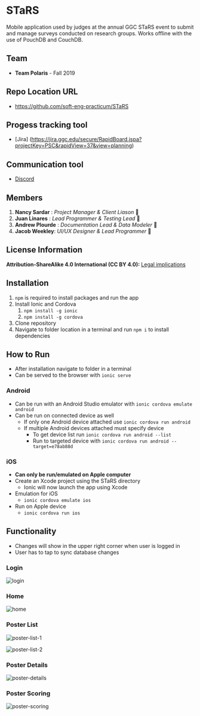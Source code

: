 # STaRS
Mobile application used by judges at the annual GGC STaRS event to submit and manage surveys conducted on research groups. 
Works offline with the use of PouchDB and CouchDB.

## Team

* **Team Polaris** - Fall 2019

## Repo Location URL

* https://github.com/soft-eng-practicum/STaRS

## Progess tracking tool

* [Jira] (https://jira.ggc.edu/secure/RapidBoard.jspa?projectKey=PSC&rapidView=37&view=planning)

## Communication tool

* [Discord](https://discordapp.com/)

## Members

1. **Nancy Sardar** : *Project Manager & Client Liason* :tada: 
2. **Juan Linares** : *Lead Programmer & Testing Lead* :ghost:
3. **Andrew Plourde** : *Documentation Lead & Data Modeler* :thought_balloon:
4. **Jacob Weekley**: *UI/UX Designer & Lead Programmer* :ice_hockey:

## License Information

**Attribution-ShareAlike 4.0 International (CC BY 4.0):** [Legal implications](https://creativecommons.org/licenses/by/4.0/)

## Installation

1. `npm` is required to install packages and run the app
1. Install Ionic and Cordova
    1. `npm install -g ionic`
    1. `npm install -g cordova`
1. Clone repository
1. Navigate to folder location in a terminal and run `npm i` to install dependencies

## How to Run

* After installation navigate to folder in a terminal
* Can be served to the browser with `ionic serve`

### Android

* Can be run with an Android Studio emulator with `ionic cordova emulate android`
* Can be run on connected device as well
  * If only one Android device attached use `ionic cordova run android`
  * If multiple Android devices attached must specify device
    * To get device list run `ionic cordova run android --list`
    * Run to targeted device with `ionic cordova run android --target=e78ab88d`

### iOS

* **Can only be run/emulated on Apple computer**
* Create an Xcode project using the STaRS directory
  * Ionic will now launch the app using Xcode
* Emulation for iOS
  * `ionic cordova emulate ios`
* Run on Apple device
  * `ionic cordova run ios`

## Functionality

* Changes will show in the upper right corner when user is logged in
* User has to tap to sync database changes

### Login

![login](artwork/login-2019.PNG)

### Home

![home](artwork/home-2019.PNG)

### Poster List

![poster-list-1](artwork/poster-list-1-2019.PNG)

![poster-list-2](artwork/poster-list-2-2019.PNG)

### Poster Details

![poster-details](artwork/poster-details-2019.PNG)

### Poster Scoring

![poster-scoring](artwork/poster-scoring-2019.PNG)

